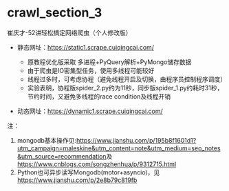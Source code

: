 # crawl_section_3
崔庆才-52讲轻松搞定网络爬虫（个人修改版）

- 静态网址：<https://static1.scrape.cuiqingcai.com/>
  - 原教程优化版采取 多进程+PyQuery解析+PyMongo储存数据
  - 由于爬虫是IO密集型任务，使用多线程可能较好
  - 线程过多时，可考虑协程（避免线程开启及切换，由程序员控制程序调度）
  - 实验表明，协程版spider_2.py约为11秒，同步版spider_1.py约耗时31秒，节约时间，又避免多线程的race condition及线程开销

- 动态网址：<https://dynamic1.scrape.cuiqingcai.com/>



注：
1. mongodb基本操作见:<https://www.jianshu.com/p/195b8f1601d1?utm_campaign=maleskine&utm_content=note&utm_medium=seo_notes&utm_source=recommendation>及<https://www.cnblogs.com/songzhenhua/p/9312715.html>
2. Python也可异步读写Mongodb(motor+asyncio)，见<https://www.jianshu.com/p/2e8b79c819fb>
